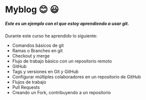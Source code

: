 # Myblog :blush: :smiley:
##### **Este es un ejemplo con el que estoy aprendiendo a usar git.**

Durante este curso he aprendido lo siguiente:

- Comandos básicos de git
- Ramas o Branches en git
- Checkout y merge
- Flujo de trabajo básico con un repositorio remoto
- GitHub
- Tags y versiones en Git y GitHub
- Configurar múltiples colaboradores en un repositorio de GitHub
- Flujos de trabajo
- Pull Requests
- Creando un Fork, contribuyendo a un repositorio
